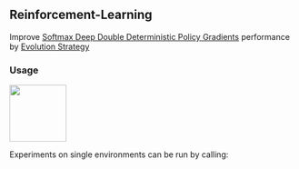 ## Reinforcement-Learning
Improve [Softmax Deep Double Deterministic Policy Gradients](https://arxiv.org/abs/2010.09177) performance by [Evolution Strategy](https://arxiv.org/abs/1810.01222)

### Usage

<img src='https://camo.githubusercontent.com/84f0493939e0c4de4e6dbe113251b4bfb5353e57134ffd9fcab6b8714514d4d1/68747470733a2f2f636f6c61622e72657365617263682e676f6f676c652e636f6d2f6173736574732f636f6c61622d62616467652e737667' width=100 class="left">

Experiments on single environments can be run by calling:
```

```
